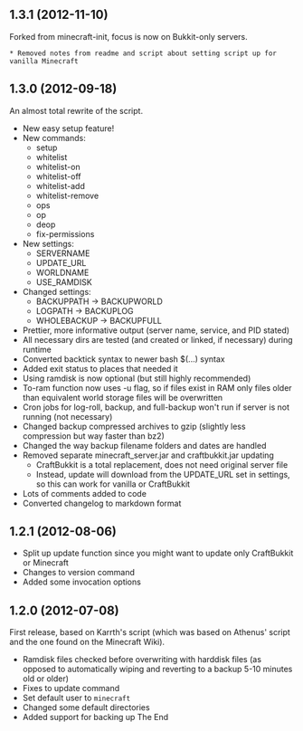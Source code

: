 ## 1.3.1 (2012-11-10)

Forked from minecraft-init, focus is now on Bukkit-only servers.

	* Removed notes from readme and script about setting script up for vanilla Minecraft

## 1.3.0 (2012-09-18)

An almost total rewrite of the script.

 * New easy setup feature!
 * New commands:
   * setup
   * whitelist
   * whitelist-on
   * whitelist-off
   * whitelist-add
   * whitelist-remove
   * ops
   * op
   * deop
   * fix-permissions
 * New settings:
   * SERVERNAME
   * UPDATE_URL
   * WORLDNAME
   * USE_RAMDISK
 * Changed settings:
   * BACKUPPATH -> BACKUPWORLD
   * LOGPATH -> BACKUPLOG
   * WHOLEBACKUP -> BACKUPFULL
 * Prettier, more informative output (server name, service, and PID stated)
 * All necessary dirs are tested (and created or linked, if necessary) during runtime
 * Converted backtick syntax to newer bash $(...) syntax
 * Added exit status to places that needed it
 * Using ramdisk is now optional (but still highly recommended)
 * To-ram function now uses -u flag, so if files exist in RAM only files older than equivalent world storage files will be overwritten
 * Cron jobs for log-roll, backup, and full-backup won't run if server is not running (not necessary)
 * Changed backup compressed archives to gzip (slightly less compression but way faster than bz2)
 * Changed the way backup filename folders and dates are handled
 * Removed separate minecraft_server.jar and craftbukkit.jar updating
   * CraftBukkit is a total replacement, does not need original server file
   * Instead, update will download from the UPDATE_URL set in settings, so this can work for vanilla or CraftBukkit
 * Lots of comments added to code
 * Converted changelog to markdown format

## 1.2.1 (2012-08-06)

 * Split up update function since you might want to update only CraftBukkit or Minecraft
 * Changes to version command
 * Added some invocation options

## 1.2.0 (2012-07-08)

First release, based on Karrth's script (which was based on Athenus' script and the one found on the Minecraft Wiki).

 * Ramdisk files checked before overwriting with harddisk files (as opposed to automatically wiping and reverting to a backup 5-10 minutes old or older)
 * Fixes to update command
 * Set default user to `minecraft`
 * Changed some default directories
 * Added support for backing up The End
 